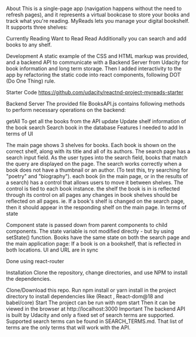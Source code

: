 About
This is a single-page app (navigation happens without the need to refresh pages), and it represents a virtual bookcase to store your books and track what you're reading. MyReads lets you manage your digital bookshelf. It supports three shelves:

Currently Reading
Want to Read
Read
Additionally you can search and add books to any shelf.


Development
A static example of the CSS and HTML markup was provided, and a backend API to communicate with a Backend Server from Udacity for book information and long term storage. Then I added interactivity to the app by refactoring the static code into react components, following DOT (Do One Thing) rule.

Starter Code
https://github.com/udacity/reactnd-project-myreads-starter

Backend Server
The provided file BooksAPI.js contains following methods to perform necessary operations on the backend:

getAll To get all the books from the API
update Update shelf information of the book
search Search book in the database
Features I needed to add
In terms of UI

The main page shows 3 shelves for books. Each book is shown on the correct shelf, along with its title and all of its authors.
The search page has a search input field. As the user types into the search field, books that match the query are displayed on the page.
The search works correctly when a book does not have a thumbnail or an author. (To test this, try searching for "poetry" and "biography").
each book (in the main page, or in the results of a search) has a control that allows users to move it between shelves. The control is tied to each book instance.
the shelf the book is in is reflected through its control on all pages
any changes in book shelves should be reflected on all pages. ie. If a book's shelf is changed on the search page, then it should appear in the responding shelf on the main page.
In terms of state

Component state is passed down from parent components to child components. The state variable is not modified directly - but by using setState() function.
Books have the same state on both the search page and the main application page: If a book is on a bookshelf, that is reflected in both locations.
UI and URL are in sync

Done using react-router

Installation
Clone the repository, change directories, and use NPM to install the dependencies.

Clone/Download this repo.
Run npm install or yarn install in the project directory to install dependencies like (React , React-dom@18 and babel/core)
Start
The project can be run with npm start
Then it can be viewed in the browser at http://localhost:3000
Important
The backend API is built by Udacity and only a fixed set of search terms are supported. Supported search terms can be found in SEARCH_TERMS.md. That list of terms are the only terms that will work with the API.